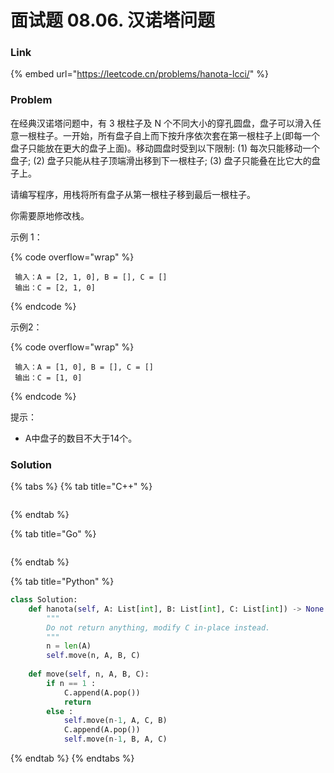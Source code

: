 # 面试题 08.06. 汉诺塔问题

### Link

{% embed url="https://leetcode.cn/problems/hanota-lcci/" %}

### Problem

在经典汉诺塔问题中，有 3 根柱子及 N 个不同大小的穿孔圆盘，盘子可以滑入任意一根柱子。一开始，所有盘子自上而下按升序依次套在第一根柱子上(即每一个盘子只能放在更大的盘子上面)。移动圆盘时受到以下限制: (1) 每次只能移动一个盘子; (2) 盘子只能从柱子顶端滑出移到下一根柱子; (3) 盘子只能叠在比它大的盘子上。

请编写程序，用栈将所有盘子从第一根柱子移到最后一根柱子。

你需要原地修改栈。

示例 1：

{% code overflow="wrap" %}
```
 输入：A = [2, 1, 0], B = [], C = []
 输出：C = [2, 1, 0]
```
{% endcode %}

示例2：

{% code overflow="wrap" %}
```
 输入：A = [1, 0], B = [], C = []
 输出：C = [1, 0]
```
{% endcode %}

提示：

* A中盘子的数目不大于14个。

### Solution

{% tabs %}
{% tab title="C++" %}
<pre class="language-cpp"><code class="lang-cpp"><strong></strong></code></pre>
{% endtab %}

{% tab title="Go" %}
```go
```
{% endtab %}

{% tab title="Python" %}
```python
class Solution:
    def hanota(self, A: List[int], B: List[int], C: List[int]) -> None:
        """
        Do not return anything, modify C in-place instead.
        """
        n = len(A)
        self.move(n, A, B, C)
    
    def move(self, n, A, B, C):
        if n == 1 :
            C.append(A.pop())
            return
        else :
            self.move(n-1, A, C, B)
            C.append(A.pop())
            self.move(n-1, B, A, C)
```
{% endtab %}
{% endtabs %}
